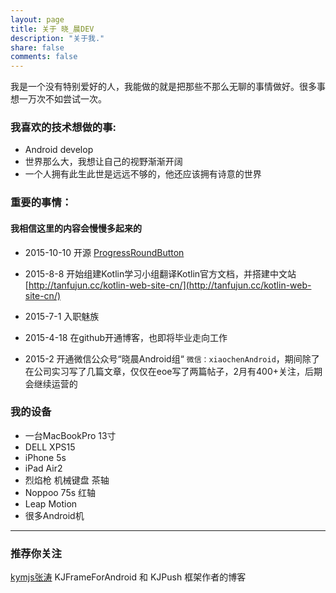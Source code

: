 ```yaml
---
layout: page
title: 关于 晓_晨DEV
description: "关于我."
share: false
comments: false
---
```

我是一个没有特别爱好的人，我能做的就是把那些不那么无聊的事情做好。很多事想一万次不如尝试一次。

### 我喜欢的技术想做的事:

* Android develop
* 世界那么大，我想让自己的视野渐渐开阔
* 一个人拥有此生此世是远远不够的，他还应该拥有诗意的世界 

### 重要的事情：

#### 我相信这里的内容会慢慢多起来的 

* 2015-10-10 开源 [ProgressRoundButton](https://github.com/cctanfujun/ProgressRoundButton/)

* 2015-8-8 开始组建Kotlin学习小组翻译Kotlin官方文档，并搭建中文站 [http://tanfujun.cc/kotlin-web-site-cn/](http://tanfujun.cc/kotlin-web-site-cn/)

* 2015-7-1 入职魅族

* 2015-4-18 在github开通博客，也即将毕业走向工作

* 2015-2 开通微信公众号“晓晨Android组“ `微信：xiaochenAndroid`，期间除了在公司实习写了几篇文章，仅仅在eoe写了两篇帖子，2月有400+关注，后期会继续运营的


### 我的设备

* 一台MacBookPro 13寸
* DELL XPS15
* iPhone 5s
* iPad Air2
* 烈焰枪 机械键盘 茶轴
* Noppoo 75s 红轴
* Leap Motion
* 很多Android机

---

### 推荐你关注 

[kymjs张涛](http://kymjs.com/)    KJFrameForAndroid 和 KJPush 框架作者的博客
